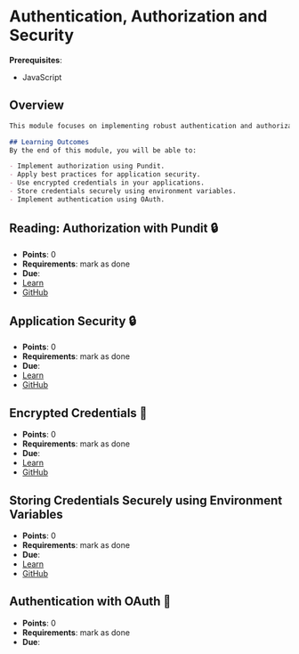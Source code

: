 # Authentication, Authorization and Security

**Prerequisites**:
- JavaScript

## Overview
```md
This module focuses on implementing robust authentication and authorization mechanisms, as well as ensuring the security of your applications. You will learn to use Pundit for authorization, manage application security, encrypt credentials, store credentials securely, and implement authentication using OAuth.

## Learning Outcomes
By the end of this module, you will be able to:

- Implement authorization using Pundit.
- Apply best practices for application security.
- Use encrypted credentials in your applications.
- Store credentials securely using environment variables.
- Implement authentication using OAuth.
```

## Reading: Authorization with Pundit 🔒
- **Points**: 0 
- **Requirements**: mark as done
- **Due**:
- [Learn](https://learn.firstdraft.com/lessons/202-pundit-authorization)
- [GitHub](https://github.com/appdev-lessons/pundit-authorization)

## Application Security 🔒
- **Points**: 0 
- **Requirements**: mark as done
- **Due**:
- [Learn](https://learn.firstdraft.com/lessons/312-rails-security)
- [GitHub](https://github.com/DPI-WE/rails-security)

<!-- TODO: add quiz points -->
## Encrypted Credentials 🤫
- **Points**: 0 
- **Requirements**: mark as done
- **Due**:
- [Learn](https://learn.firstdraft.com/lessons/298-rails-encrypted-credentials)
- [GitHub](https://github.com/DPI-WE/rails-encrypted-credentials)

## Storing Credentials Securely using Environment Variables
- **Points**: 0 
- **Requirements**: mark as done
- **Due**:
- [Learn](https://learn.firstdraft.com/lessons/52-storing-credentials-securely)
- [GitHub](https://github.com/appdev-lessons/storing-credentials-securely)

<!-- TODO -->
## Authentication with OAuth 🪪
- **Points**: 0 
- **Requirements**: mark as done
- **Due**:
